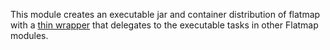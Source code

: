 This module creates an executable jar and container distribution of flatmap with
a [thin wrapper](./src/main/java/com/onthegomap/flatmap/Main.java) that delegates to the executable tasks in other
Flatmap modules.
